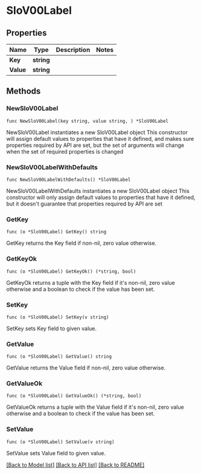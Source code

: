# SloV00Label

## Properties

Name | Type | Description | Notes
------------ | ------------- | ------------- | -------------
**Key** | **string** |  | 
**Value** | **string** |  | 

## Methods

### NewSloV00Label

`func NewSloV00Label(key string, value string, ) *SloV00Label`

NewSloV00Label instantiates a new SloV00Label object
This constructor will assign default values to properties that have it defined,
and makes sure properties required by API are set, but the set of arguments
will change when the set of required properties is changed

### NewSloV00LabelWithDefaults

`func NewSloV00LabelWithDefaults() *SloV00Label`

NewSloV00LabelWithDefaults instantiates a new SloV00Label object
This constructor will only assign default values to properties that have it defined,
but it doesn't guarantee that properties required by API are set

### GetKey

`func (o *SloV00Label) GetKey() string`

GetKey returns the Key field if non-nil, zero value otherwise.

### GetKeyOk

`func (o *SloV00Label) GetKeyOk() (*string, bool)`

GetKeyOk returns a tuple with the Key field if it's non-nil, zero value otherwise
and a boolean to check if the value has been set.

### SetKey

`func (o *SloV00Label) SetKey(v string)`

SetKey sets Key field to given value.


### GetValue

`func (o *SloV00Label) GetValue() string`

GetValue returns the Value field if non-nil, zero value otherwise.

### GetValueOk

`func (o *SloV00Label) GetValueOk() (*string, bool)`

GetValueOk returns a tuple with the Value field if it's non-nil, zero value otherwise
and a boolean to check if the value has been set.

### SetValue

`func (o *SloV00Label) SetValue(v string)`

SetValue sets Value field to given value.



[[Back to Model list]](../README.md#documentation-for-models) [[Back to API list]](../README.md#documentation-for-api-endpoints) [[Back to README]](../README.md)


